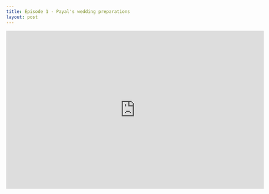 ```yaml
---
title: Episode 1 - Payal's wedding preparations
layout: post
---
```

<iframe src="https://openload.co/embed/Ck5TWddosLY/E001_-_Payals_wedding_preparations.mp4" scrolling="no" frameborder="0" width="700" height="430" allowfullscreen="true" webkitallowfullscreen="true" mozallowfullscreen="true"></iframe>
